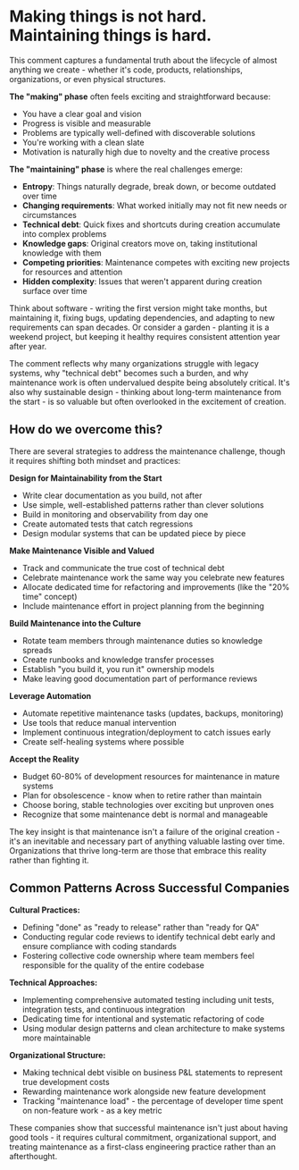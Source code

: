 # Making things is not hard. Maintaining things is hard.

This comment captures a fundamental truth about the lifecycle of almost anything we create - whether it's code, products, relationships, organizations, or even physical structures.

**The "making" phase** often feels exciting and straightforward because:
- You have a clear goal and vision
- Progress is visible and measurable
- Problems are typically well-defined with discoverable solutions
- You're working with a clean slate
- Motivation is naturally high due to novelty and the creative process

**The "maintaining" phase** is where the real challenges emerge:
- **Entropy**: Things naturally degrade, break down, or become outdated over time
- **Changing requirements**: What worked initially may not fit new needs or circumstances
- **Technical debt**: Quick fixes and shortcuts during creation accumulate into complex problems
- **Knowledge gaps**: Original creators move on, taking institutional knowledge with them
- **Competing priorities**: Maintenance competes with exciting new projects for resources and attention
- **Hidden complexity**: Issues that weren't apparent during creation surface over time

Think about software - writing the first version might take months, but maintaining it, fixing bugs, updating dependencies, and adapting to new requirements can span decades. Or consider a garden - planting it is a weekend project, but keeping it healthy requires consistent attention year after year.

The comment reflects why many organizations struggle with legacy systems, why "technical debt" becomes such a burden, and why maintenance work is often undervalued despite being absolutely critical. It's also why sustainable design - thinking about long-term maintenance from the start - is so valuable but often overlooked in the excitement of creation.

## How do we overcome this?

There are several strategies to address the maintenance challenge, though it requires shifting both mindset and practices:

**Design for Maintainability from the Start**
- Write clear documentation as you build, not after
- Use simple, well-established patterns rather than clever solutions
- Build in monitoring and observability from day one
- Create automated tests that catch regressions
- Design modular systems that can be updated piece by piece

**Make Maintenance Visible and Valued**
- Track and communicate the true cost of technical debt
- Celebrate maintenance work the same way you celebrate new features
- Allocate dedicated time for refactoring and improvements (like the "20% time" concept)
- Include maintenance effort in project planning from the beginning

**Build Maintenance into the Culture**
- Rotate team members through maintenance duties so knowledge spreads
- Create runbooks and knowledge transfer processes
- Establish "you build it, you run it" ownership models
- Make leaving good documentation part of performance reviews

**Leverage Automation**
- Automate repetitive maintenance tasks (updates, backups, monitoring)
- Use tools that reduce manual intervention
- Implement continuous integration/deployment to catch issues early
- Create self-healing systems where possible

**Accept the Reality**
- Budget 60-80% of development resources for maintenance in mature systems
- Plan for obsolescence - know when to retire rather than maintain
- Choose boring, stable technologies over exciting but unproven ones
- Recognize that some maintenance debt is normal and manageable

The key insight is that maintenance isn't a failure of the original creation - it's an inevitable and necessary part of anything valuable lasting over time. Organizations that thrive long-term are those that embrace this reality rather than fighting it.

## Common Patterns Across Successful Companies

**Cultural Practices:**
- Defining "done" as "ready to release" rather than "ready for QA"
- Conducting regular code reviews to identify technical debt early and ensure compliance with coding standards
- Fostering collective code ownership where team members feel responsible for the quality of the entire codebase

**Technical Approaches:**
- Implementing comprehensive automated testing including unit tests, integration tests, and continuous integration
- Dedicating time for intentional and systematic refactoring of code
- Using modular design patterns and clean architecture to make systems more maintainable

**Organizational Structure:**
- Making technical debt visible on business P&L statements to represent true development costs
- Rewarding maintenance work alongside new feature development
- Tracking "maintenance load" - the percentage of developer time spent on non-feature work - as a key metric

These companies show that successful maintenance isn't just about having good tools - it requires cultural commitment, organizational support, and treating maintenance as a first-class engineering practice rather than an afterthought.

